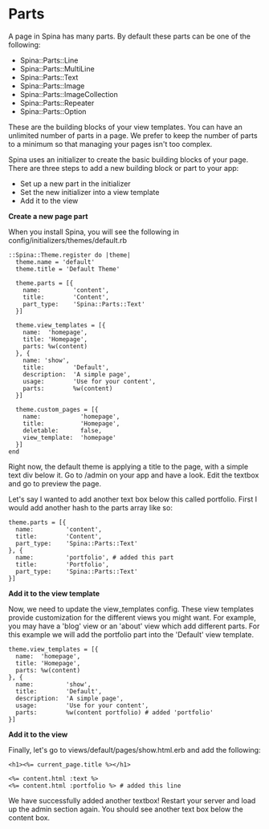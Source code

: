# Parts

A page in Spina has many parts. By default these parts can be one of the following:

- Spina::Parts::Line
- Spina::Parts::MultiLine
- Spina::Parts::Text
- Spina::Parts::Image
- Spina::Parts::ImageCollection
- Spina::Parts::Repeater
- Spina::Parts::Option

These are the building blocks of your view templates. You can have an unlimited number of parts in a page. We prefer to keep the number of parts to a minimum so that managing your pages isn't too complex.

Spina uses an initializer to create the basic building blocks of your page. There are three steps to add a new building block or part to your app:

- Set up a new part in the initializer
- Set the new initializer into a view template
- Add it to the view

**Create a new page part**

When you install Spina, you will see the following in config/initializers/themes/default.rb

```
::Spina::Theme.register do |theme|
  theme.name = 'default'
  theme.title = 'Default Theme'

  theme.parts = [{
    name:         'content',
    title:        'Content',
    part_type:    'Spina::Parts::Text'
  }]

  theme.view_templates = [{
    name:  'homepage',
    title: 'Homepage',
    parts: %w(content)
  }, {
    name: 'show',
    title:        'Default',
    description:  'A simple page',
    usage:        'Use for your content',
    parts:        %w(content)
  }]

  theme.custom_pages = [{
    name:           'homepage',
    title:          'Homepage',
    deletable:      false,
    view_template:  'homepage'
  }]
end
```

Right now, the default theme is applying a title to the page, with a simple text div below it. Go to /admin on your app and have a look. Edit the textbox and go to preview the page.

Let's say I wanted to add another text box below this called portfolio. First I would add another hash to the parts array like so:

```
theme.parts = [{
  name:         'content',
  title:        'Content',
  part_type:    'Spina::Parts::Text'
}, {
  name:         'portfolio', # added this part
  title:        'Portfolio',
  part_type:    'Spina::Parts::Text'
}]
```

**Add it to the view template**

Now, we need to update the view_templates config. These view templates provide customization for the different views you might want. For example, you may have a 'blog' view or an 'about' view which add different parts. For this example we will add the portfolio part into the 'Default' view template.

```
theme.view_templates = [{
  name:  'homepage',
  title: 'Homepage',
  parts: %w(content)
}, {
  name:         'show',
  title:        'Default',
  description:  'A simple page',
  usage:        'Use for your content',
  parts:        %w(content portfolio) # added 'portfolio'
}]
```

**Add it to the view**

Finally, let's go to views/default/pages/show.html.erb and add the following:

```
<h1><%= current_page.title %></h1>

<%= content.html :text %>
<%= content.html :portfolio %> # added this line
```

We have successfully added another textbox! Restart your server and load up the admin section again. You should see another text box below the content box.